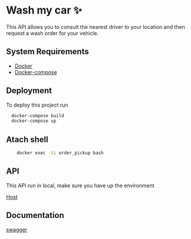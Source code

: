 
# Wash my car ✨

This API allows you to consult the nearest driver to your 
location and then request a wash order for your vehicle.
## System Requirements

 - [Docker](https://www.docker.com/)
 - [Docker-compose](https://docs.docker.com/compose/reference/)
 
## Deployment

To deploy this project run

```bash
  docker-compose build
  docker-compose up
```

## Atach shell
```bash
    docker exec -ti order_pickup bash
```
## API

This API run in local, make sure you have up the environment

[Host](http://localhost:8000/api/v1)





## Documentation

[swagger](http://localhost:8000/api/v1/swagger/)

